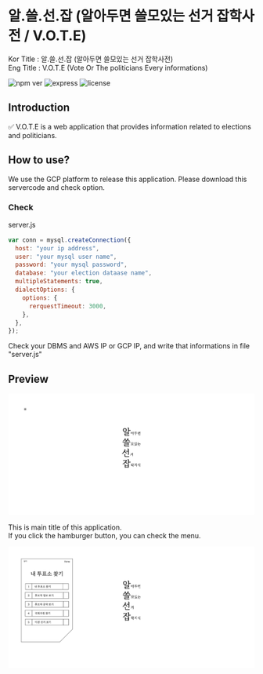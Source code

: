 # 알.쓸.선.잡 (알아두면 쓸모있는 선거 잡학사전 / V.O.T.E)
Kor Title : 알.쓸.선.잡 (알아두면 쓸모있는 선거 잡학사전)  
Eng Title : V.O.T.E (Vote Or The politicians Every informations) 


![npm ver](https://img.shields.io/badge/npm-7.13.0-01DF74)  ![express](https://img.shields.io/badge/express-4.17.1-088A68)  ![license](https://img.shields.io/badge/license-ISC-151515) 

## Introduction

:white_check_mark: V.O.T.E is a web application that provides information related to elections and politicians.

## How to use?

We use the GCP platform to release this application. Please download this servercode and check option.

### Check

server.js
```.js
var conn = mysql.createConnection({
  host: "your ip address",
  user: "your mysql user name",
  password: "your mysql password",
  database: "your election dataase name",
  multipleStatements: true,
  dialectOptions: {
    options: {
      rerquestTimeout: 3000,
    },
  },
});
```

Check your DBMS and AWS IP or GCP IP, and write that informations in file "server.js"

## Preview

![](https://github.com/ElectionInfo/electionInfo_server/blob/master/imgs/title1.png?raw=true)

This is main title of this application.  
If you click the hamburger button, you can check the menu.

![](https://github.com/ElectionInfo/electionInfo_server/blob/master/imgs/title2.png?raw=true)
